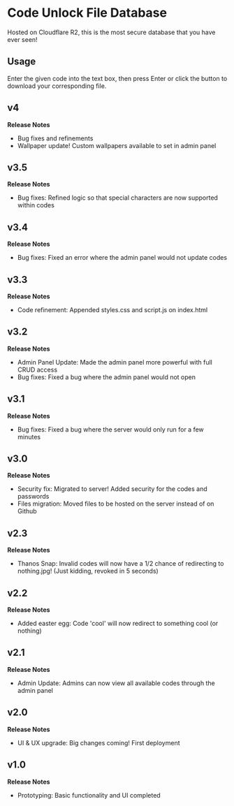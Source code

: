 # Code Unlock File Database
Hosted on Cloudflare R2, this is the most secure database that you have ever seen!

## Usage
Enter the given code into the text box, then press Enter or click the button to download your corresponding file. 

## v4
**Release Notes**
- Bug fixes and refinements
- Wallpaper update! Custom wallpapers available to set in admin panel

## v3.5
**Release Notes**
- Bug fixes: Refined logic so that special characters are now supported within codes

## v3.4
**Release Notes**
- Bug fixes: Fixed an error where the admin panel would not update codes

## v3.3
**Release Notes**
- Code refinement: Appended styles.css and script.js on index.html

## v3.2
**Release Notes**
- Admin Panel Update: Made the admin panel more powerful with full CRUD access
- Bug fixes: Fixed a bug where the admin panel would not open

## v3.1
**Release Notes**
- Bug fixes: Fixed a bug where the server would only run for a few minutes

## v3.0
**Release Notes**
- Security fix: Migrated to server! Added security for the codes and passwords
- Files migration: Moved files to be hosted on the server instead of on Github

## v2.3
**Release Notes**
- Thanos Snap: Invalid codes will now have a 1/2 chance of redirecting to nothing.jpg! (Just kidding, revoked in 5 seconds)

## v2.2
**Release Notes**
- Added easter egg: Code 'cool' will now redirect to something cool (or nothing)

## v2.1
**Release Notes**
- Admin Update: Admins can now view all available codes through the admin panel

## v2.0
**Release Notes**
- UI & UX upgrade: Big changes coming! First deployment

## v1.0
**Release Notes**
- Prototyping: Basic functionality and UI completed
